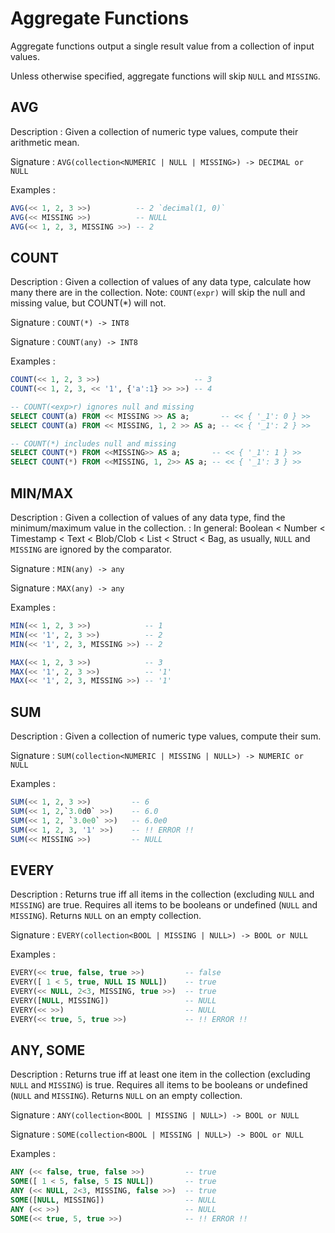 # Aggregate Functions

Aggregate functions output a single result value from a collection of input values. 

Unless otherwise specified, aggregate functions will skip `NULL` and `MISSING`.

## AVG

Description
: Given a collection of numeric type values, compute their arithmetic mean.

Signature
: `AVG(collection<NUMERIC | NULL | MISSING>) -> DECIMAL or NULL`

Examples
: 

```sql
AVG(<< 1, 2, 3 >>)          -- 2 `decimal(1, 0)`
AVG(<< MISSING >>)          -- NULL
AVG(<< 1, 2, 3, MISSING >>) -- 2
```

## COUNT

Description
: Given a collection of values of any data type, calculate how many there are in the collection.
Note: `COUNT(expr)` will skip the null and missing value, but COUNT(*) will not.

Signature
: `COUNT(*) -> INT8`

Signature
: `COUNT(any) -> INT8`

Examples
: 

```sql
COUNT(<< 1, 2, 3 >>)                     -- 3
COUNT(<< 1, 2, 3, << '1', {'a':1} >> >>) -- 4

-- COUNT(<exp>r) ignores null and missing
SELECT COUNT(a) FROM << MISSING >> AS a;       -- << { '_1': 0 } >>
SELECT COUNT(a) FROM << MISSING, 1, 2 >> AS a; -- << { '_1': 2 } >>

-- COUNT(*) includes null and missing
SELECT COUNT(*) FROM <<MISSING>> AS a;       -- << { '_1': 1 } >> 
SELECT COUNT(*) FROM <<MISSING, 1, 2>> AS a; -- << { '_1': 3 } >> 
```

## MIN/MAX

Description
: Given a collection of values of any data type, find the minimum/maximum value in the collection.
: In general: Boolean < Number < Timestamp < Text < Blob/Clob < List < Struct < Bag, as usually, `NULL` and `MISSING` are ignored by the comparator.

Signature
: `MIN(any) -> any`

Signature
: `MAX(any) -> any`

Examples
: 

```sql
MIN(<< 1, 2, 3 >>)            -- 1
MIN(<< '1', 2, 3 >>)          -- 2
MIN(<< '1', 2, 3, MISSING >>) -- 2

MAX(<< 1, 2, 3 >>)            -- 3
MAX(<< '1', 2, 3 >>)          -- '1'
MAX(<< '1', 2, 3, MISSING >>) -- '1'
```

## SUM

Description
: Given a collection of numeric type values, compute their sum.

Signature
: `SUM(collection<NUMERIC | MISSING | NULL>) -> NUMERIC or NULL`

Examples
: 

```sql
SUM(<< 1, 2, 3 >>)         -- 6
SUM(<< 1, 2,`3.0d0` >>)    -- 6.0
SUM(<< 1, 2, `3.0e0` >>)   -- 6.0e0
SUM(<< 1, 2, 3, '1' >>)    -- !! ERROR !!
SUM(<< MISSING >>)         -- NULL
```

## EVERY

Description
: Returns true iff all items in the collection (excluding `NULL` and `MISSING`) are true. 
Requires all items to be booleans or undefined (`NULL` and `MISSING`). 
Returns `NULL` on an empty collection.

Signature
: `EVERY(collection<BOOL | MISSING | NULL>) -> BOOL or NULL`

Examples
:

```sql
EVERY(<< true, false, true >>)         -- false
EVERY([ 1 < 5, true, NULL IS NULL])    -- true
EVERY(<< NULL, 2<3, MISSING, true >>)  -- true
EVERY([NULL, MISSING])                 -- NULL
EVERY(<< >>)                           -- NULL
EVERY(<< true, 5, true >>)             -- !! ERROR !!
```

## ANY, SOME

Description
: Returns true iff at least one item in the collection (excluding `NULL` and `MISSING`) is true.
Requires all items to be booleans or undefined (`NULL` and `MISSING`).
Returns `NULL` on an empty collection.

Signature
: `ANY(collection<BOOL | MISSING | NULL>) -> BOOL or NULL`

Signature
: `SOME(collection<BOOL | MISSING | NULL>) -> BOOL or NULL`

Examples
:

```sql
ANY (<< false, true, false >>)         -- true
SOME([ 1 < 5, false, 5 IS NULL])       -- true
ANY (<< NULL, 2<3, MISSING, false >>)  -- true
SOME([NULL, MISSING])                  -- NULL
ANY (<< >>)                            -- NULL
SOME(<< true, 5, true >>)              -- !! ERROR !!
```